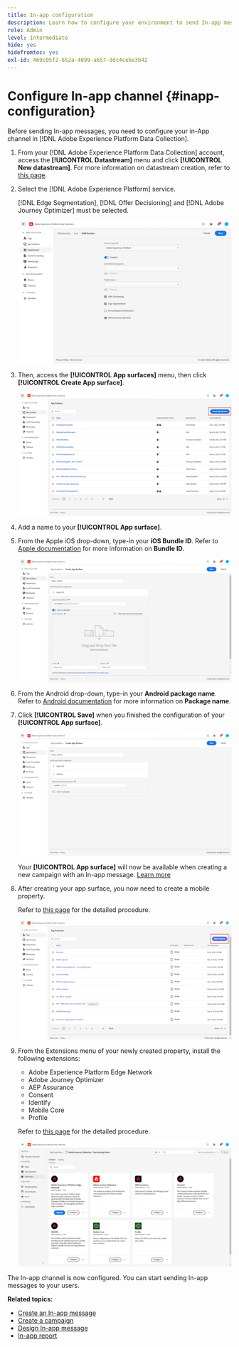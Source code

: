 ```yaml
---
title: In-app configuration
description: Learn how to configure your environment to send In-app messages with Journey Optimizer
role: Admin
level: Intermediate
hide: yes
hidefromtoc: yes
exl-id: 469c05f2-652a-4899-a657-ddc4cebe3b42
---
```

# Configure In-app channel {#inapp-configuration}

Before sending In-app messages, you need to configure your in-App channel in [!DNL Adobe Experience Platform Data Collection].

1. From your [!DNL Adobe Experience Platform Data Collection] account, access the **[!UICONTROL Datastream]** menu and click **[!UICONTROL New datastream]**. For more information on datastream creation, refer to [this page](https://aep-sdks.gitbook.io/docs/getting-started/configure-datastreams).

1. Select the [!DNL Adobe Experience Platform] service.

    [!DNL Edge Segmentation], [!DNL Offer Decisioning] and [!DNL Adobe Journey Optimizer] must be selected.

    ![](assets/inapp_config_6.png)

1. Then, access the **[!UICONTROL App surfaces]** menu, then click **[!UICONTROL Create App surface]**.

    ![](assets/inapp_config_1.png)

1. Add a name to your **[!UICONTROL App surface]**.

1. From the Apple iOS drop-down, type-in your **iOS Bundle ID**. Refer to [Apple documentation](https://developer.apple.com/documentation/appstoreconnectapi/bundle_ids) for more information on **Bundle ID**.

    ![](assets/inapp_config_2.png)

1. From the Android drop-down, type-in your **Android package name**. Refer to [Android documentation](https://support.google.com/admob/answer/9972781?hl=en#:~:text=The%20package%20name%20of%20an,supported%20third%2Dparty%20Android%20stores) for more information on **Package name**.

1. Click **[!UICONTROL Save]** when you finished the configuration of your **[!UICONTROL App surface]**.

    ![](assets/inapp_config_3.png)

    Your **[!UICONTROL App surface]** will now be available when creating a new campaign with an In-app message. [Learn more](create-in-app.md)

1. After creating your app surface, you now need to create a mobile property. 

    Refer to [this page](https://experienceleague.adobe.com/docs/experience-platform/tags/admin/companies-and-properties.html#for-mobile) for the detailed procedure.

    ![](assets/inapp_config_4.png)

1. From the Extensions menu of your newly created property, install the following extensions:

    * Adobe Experience Platform Edge Network
    * Adobe Journey Optimizer
    * AEP Assurance
    * Consent
    * Identify
    * Mobile Core
    * Profile

    Refer to [this page](https://experienceleague.adobe.com/docs/experience-platform/tags/ui/extensions/overview.html?lang=en#add-a-new-extension) for the detailed procedure.

    ![](assets/inapp_config_5.png)

The In-app channel is now configured. You can start sending In-app messages to your users.

**Related topics:**

* [Create an In-app message](create-in-app.md)
* [Create a campaign](../campaigns/create-campaign.md)
* [Design In-app message](design-in-app.md)
* [In-app report](inapp-report.md)
